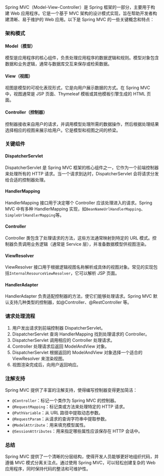 Spring MVC（Model-View-Controller）是 Spring 框架的一部分，主要用于构建 Web 应用程序。它是一个基于 MVC 架构的设计模式实现，旨在帮助开发者构建清晰、易于维护的 Web 应用。以下是 Spring MVC 的一些关键概念和特点：

### 架构模式

#### Model（模型）

模型是应用程序的核心组件，负责处理应用程序的数据逻辑和规则。模型对象包含数据和业务逻辑，通常与数据库交互来保存或检索数据。

#### View（视图）

视图是模型的可视化表现形式，它是向用户展示数据的方式。在 Spring MVC 中，视图通常是 JSP 页面、Thymeleaf 模板或其他模板引擎生成的 HTML 页面。

#### Controller（控制器）

控制器接收来自用户的请求，并调用模型处理所需的数据操作，然后根据处理结果选择相应的视图来展示给用户。它是模型和视图之间的桥梁。

### 关键组件

#### DispatcherServlet

DispatcherServlet 是 Spring MVC 框架的核心组件之一，它作为一个前端控制器来处理所有的 HTTP 请求。当一个请求到达时，DispatcherServlet 会将请求分发给合适的控制器处理。

#### HandlerMapping

HandlerMapping 接口用于决定哪个 Controller 应该处理进入的请求。Spring MVC 中有多种 HandlerMapping 实现，如`BeanNameUrlHandlerMapping`、`SimpleUrlHandlerMapping`等。

#### Controller

Controller 类包含了处理请求的方法，这些方法通常映射到特定的 URL 模式。控制器负责调用业务逻辑（通常是 Service 层），并准备数据模型供视图渲染。

#### ViewResolver

ViewResolver 接口用于根据逻辑视图名称解析成具体的视图对象。常见的实现包括`InternalResourceViewResolver`，它可以解析 JSP 页面。

#### HandlerAdapter

HandlerAdapter 负责适配控制器的方法，使它们能够处理请求。Spring MVC 默认支持几种类型的控制器，如@Controller、@RestController 等。

### 请求处理流程

1. 用户发出请求到前端控制器 DispatcherServlet。
2. DispatcherServlet 查询 HandlerMapping 找到处理请求的 Controller。
3. DispatcherServlet 调用相应的 Controller 处理请求。
4. Controller 处理请求后返回 ModelAndView 对象。
5. DispatcherServlet 根据返回的 ModelAndView 对象选择一个适合的 ViewResolver 来渲染视图。
6. 视图渲染完成后，向用户返回响应。

### 注解支持

Spring MVC 提供了丰富的注解支持，使得编写控制器变得更加简洁：

- `@Controller`：标记一个类作为 Spring MVC 的控制器。
- `@RequestMapping`：标记类或方法来处理特定的 HTTP 请求。
- `@PathVariable`：从 URL 路径中提取动态参数。
- `@RequestParam`：从请求的查询字符串中提取参数。
- `@ModelAttribute`：用来填充模型属性。
- `@SessionAttributes`：用来指定哪些属性应该保存在 HTTP 会话中。

### 总结

Spring MVC 提供了一个清晰的分层结构，使得开发人员能够更好地组织代码，并遵循 MVC 模式分离关注点。通过使用 Spring MVC，可以轻松创建复杂的 Web 应用程序，同时保持代码的整洁和可维护性。

